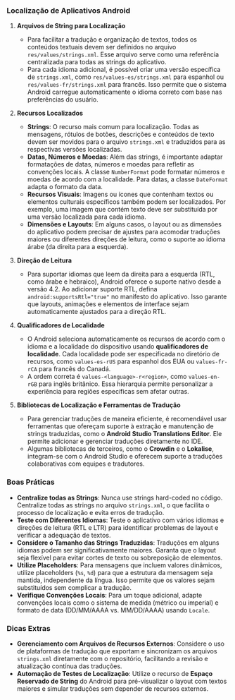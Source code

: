 ### Localização de Aplicativos Android

1. **Arquivos de String para Localização**
   - Para facilitar a tradução e organização de textos, todos os conteúdos textuais devem ser definidos no arquivo `res/values/strings.xml`. Esse arquivo serve como uma referência centralizada para todas as strings do aplicativo.
   - Para cada idioma adicional, é possível criar uma versão específica de `strings.xml`, como `res/values-es/strings.xml` para espanhol ou `res/values-fr/strings.xml` para francês. Isso permite que o sistema Android carregue automaticamente o idioma correto com base nas preferências do usuário.

2. **Recursos Localizados**
   - **Strings**: O recurso mais comum para localização. Todas as mensagens, rótulos de botões, descrições e conteúdos de texto devem ser movidos para o arquivo `strings.xml` e traduzidos para as respectivas versões localizadas.
   - **Datas, Números e Moedas**: Além das strings, é importante adaptar formatações de datas, números e moedas para refletir as convenções locais. A classe `NumberFormat` pode formatar números e moedas de acordo com a localidade. Para datas, a classe `DateFormat` adapta o formato da data.
   - **Recursos Visuais**: Imagens ou ícones que contenham textos ou elementos culturais específicos também podem ser localizados. Por exemplo, uma imagem que contém texto deve ser substituída por uma versão localizada para cada idioma.
   - **Dimensões e Layouts**: Em alguns casos, o layout ou as dimensões do aplicativo podem precisar de ajustes para acomodar traduções maiores ou diferentes direções de leitura, como o suporte ao idioma árabe (da direita para a esquerda).

3. **Direção de Leitura**
   - Para suportar idiomas que leem da direita para a esquerda (RTL, como árabe e hebraico), Android oferece o suporte nativo desde a versão 4.2. Ao adicionar suporte RTL, defina `android:supportsRtl="true"` no manifesto do aplicativo. Isso garante que layouts, animações e elementos de interface sejam automaticamente ajustados para a direção RTL.

4. **Qualificadores de Localidade**
   - O Android seleciona automaticamente os recursos de acordo com o idioma e a localidade do dispositivo usando **qualificadores de localidade**. Cada localidade pode ser especificada no diretório de recursos, como `values-es-rUS` para espanhol dos EUA ou `values-fr-rCA` para francês do Canadá.
   - A ordem correta é `values-<language>-r<region>`, como `values-en-rGB` para inglês britânico. Essa hierarquia permite personalizar a experiência para regiões específicas sem afetar outras.

5. **Bibliotecas de Localização e Ferramentas de Tradução**
   - Para gerenciar traduções de maneira eficiente, é recomendável usar ferramentas que ofereçam suporte à extração e manutenção de strings traduzidas, como o **Android Studio Translations Editor**. Ele permite adicionar e gerenciar traduções diretamente no IDE.
   - Algumas bibliotecas de terceiros, como o **Crowdin** e o **Lokalise**, integram-se com o Android Studio e oferecem suporte a traduções colaborativas com equipes e tradutores.

### Boas Práticas

- **Centralize todas as Strings**: Nunca use strings hard-coded no código. Centralize todas as strings no arquivo `strings.xml`, o que facilita o processo de localização e evita erros de tradução.
- **Teste com Diferentes Idiomas**: Teste o aplicativo com vários idiomas e direções de leitura (RTL e LTR) para identificar problemas de layout e verificar a adequação de textos.
- **Considere o Tamanho das Strings Traduzidas**: Traduções em alguns idiomas podem ser significativamente maiores. Garanta que o layout seja flexível para evitar cortes de texto ou sobreposição de elementos.
- **Utilize Placeholders**: Para mensagens que incluem valores dinâmicos, utilize placeholders (`%s`, `%d`) para que a estrutura da mensagem seja mantida, independente da língua. Isso permite que os valores sejam substituídos sem complicar a tradução.
- **Verifique Convenções Locais**: Para um toque adicional, adapte convenções locais como o sistema de medida (métrico ou imperial) e formato de data (DD/MM/AAAA vs. MM/DD/AAAA) usando `Locale`.

### Dicas Extras

- **Gerenciamento com Arquivos de Recursos Externos**: Considere o uso de plataformas de tradução que exportam e sincronizam os arquivos `strings.xml` diretamente com o repositório, facilitando a revisão e atualização contínua das traduções.
- **Automação de Testes de Localização**: Utilize o recurso de **Espaço Reservado de String** do Android para pré-visualizar o layout com textos maiores e simular traduções sem depender de recursos externos.
